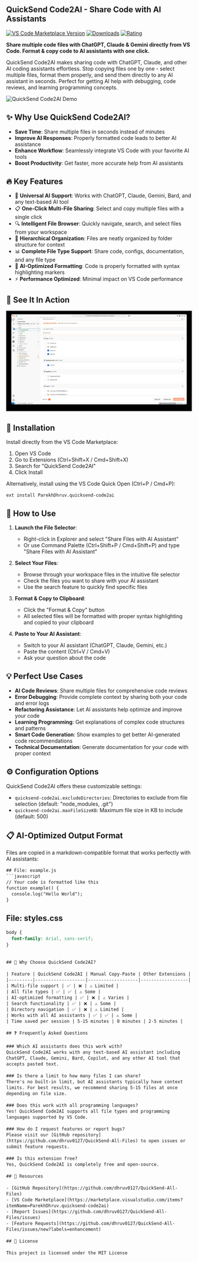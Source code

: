 ## QuickSend Code2AI - Share Code with AI Assistants

[![VS Code Marketplace Version](https://img.shields.io/visual-studio-marketplace/v/ParekhDhruv.quicksend-code2ai)](https://marketplace.visualstudio.com/items?itemName=ParekhDhruv.quicksend-code2ai) [![Downloads](https://img.shields.io/visual-studio-marketplace/d/ParekhDhruv.quicksend-code2ai)](https://marketplace.visualstudio.com/items?itemName=ParekhDhruv.quicksend-code2ai) [![Rating](https://img.shields.io/visual-studio-marketplace/r/ParekhDhruv.quicksend-code2ai)](https://marketplace.visualstudio.com/items?itemName=ParekhDhruv.quicksend-code2ai)

**Share multiple code files with ChatGPT, Claude & Gemini directly from VS Code. Format & copy code to AI assistants with one click.**

QuickSend Code2AI makes sharing code with ChatGPT, Claude, and other AI coding assistants effortless. Stop copying files one by one - select multiple files, format them properly, and send them directly to any AI assistant in seconds. Perfect for getting AI help with debugging, code reviews, and learning programming concepts.

![QuickSend Code2AI Demo](images/quicksend-demo.gif)

## ✨ Why Use QuickSend Code2AI?

- **Save Time**: Share multiple files in seconds instead of minutes
- **Improve AI Responses**: Properly formatted code leads to better AI assistance
- **Enhance Workflow**: Seamlessly integrate VS Code with your favorite AI tools
- **Boost Productivity**: Get faster, more accurate help from AI assistants

## 🔥 Key Features

- 🔄 **Universal AI Support**: Works with ChatGPT, Claude, Gemini, Bard, and any text-based AI tool
- 📋 **One-Click Multi-File Sharing**: Select and copy multiple files with a single click
- 🔍 **Intelligent File Browser**: Quickly navigate, search, and select files from your workspace
- 📂 **Hierarchical Organization**: Files are neatly organized by folder structure for context
- 📊 **Complete File Type Support**: Share code, configs, documentation, and any file type
- 🎨 **AI-Optimized Formatting**: Code is properly formatted with syntax highlighting markers
- ⚡ **Performance Optimized**: Minimal impact on VS Code performance

## 📸 See It In Action

<img src="images/quicksharecode2ai.png" alt="QuickSend Code2AI Interface">

## 🚀 Installation

Install directly from the VS Code Marketplace:

1. Open VS Code
2. Go to Extensions (Ctrl+Shift+X / Cmd+Shift+X)
3. Search for "QuickSend Code2AI"
4. Click Install

Alternatively, install using the VS Code Quick Open (Ctrl+P / Cmd+P):

```
ext install ParekhDhruv.quicksend-code2ai
```

## 🔧 How to Use

1. **Launch the File Selector**:
   - Right-click in Explorer and select "Share Files with AI Assistant"
   - Or use Command Palette (Ctrl+Shift+P / Cmd+Shift+P) and type "Share Files with AI Assistant"

2. **Select Your Files**:
   - Browse through your workspace files in the intuitive file selector
   - Check the files you want to share with your AI assistant
   - Use the search feature to quickly find specific files

3. **Format & Copy to Clipboard**:
   - Click the "Format & Copy" button
   - All selected files will be formatted with proper syntax highlighting and copied to your clipboard

4. **Paste to Your AI Assistant**:
   - Switch to your AI assistant (ChatGPT, Claude, Gemini, etc.)
   - Paste the content (Ctrl+V / Cmd+V)
   - Ask your question about the code

## 💡 Perfect Use Cases

- **AI Code Reviews**: Share multiple files for comprehensive code reviews
- **Error Debugging**: Provide complete context by sharing both your code and error logs
- **Refactoring Assistance**: Let AI assistants help optimize and improve your code
- **Learning Programming**: Get explanations of complex code structures and patterns
- **Smart Code Generation**: Show examples to get better AI-generated code recommendations
- **Technical Documentation**: Generate documentation for your code with proper context

## ⚙️ Configuration Options

QuickSend Code2AI offers these customizable settings:

* `quicksend-code2ai.excludeDirectories`: Directories to exclude from file selection (default: "node_modules, .git")
* `quicksend-code2ai.maxFileSizeKB`: Maximum file size in KB to include (default: 500)

## 📋 AI-Optimized Output Format

Files are copied in a markdown-compatible format that works perfectly with AI assistants:

```
## File: example.js
```javascript
// Your code is formatted like this
function example() {
  console.log("Hello World");
}
```

## File: styles.css
```css
body {
  font-family: Arial, sans-serif;
}
```
```

## 🔄 Why Choose QuickSend Code2AI?

| Feature | QuickSend Code2AI | Manual Copy-Paste | Other Extensions |
|---------|-------------------|-------------------|------------------|
| Multi-file support | ✅ | ❌ | ⚠️ Limited |
| All file types | ✅ | ✅ | ⚠️ Some |
| AI-optimized formatting | ✅ | ❌ | ⚠️ Varies |
| Search functionality | ✅ | ❌ | ⚠️ Some |
| Directory navigation | ✅ | ❌ | ⚠️ Limited |
| Works with all AI assistants | ✅ | ✅ | ⚠️ Some |
| Time saved per session | 5-15 minutes | 0 minutes | 2-5 minutes |

## ❓ Frequently Asked Questions

### Which AI assistants does this work with?
QuickSend Code2AI works with any text-based AI assistant including ChatGPT, Claude, Gemini, Bard, Copilot, and any other AI tool that accepts pasted text.

### Is there a limit to how many files I can share?
There's no built-in limit, but AI assistants typically have context limits. For best results, we recommend sharing 5-15 files at once depending on file size.

### Does this work with all programming languages?
Yes! QuickSend Code2AI supports all file types and programming languages supported by VS Code.

### How do I request features or report bugs?
Please visit our [GitHub repository](https://github.com/dhruv0127/QuickSend-All-Files) to open issues or submit feature requests.

### Is this extension free?
Yes, QuickSend Code2AI is completely free and open-source.

## 🔗 Resources

- [GitHub Repository](https://github.com/dhruv0127/QuickSend-All-Files)
- [VS Code Marketplace](https://marketplace.visualstudio.com/items?itemName=ParekhDhruv.quicksend-code2ai)
- [Report Issues](https://github.com/dhruv0127/QuickSend-All-Files/issues)
- [Feature Requests](https://github.com/dhruv0127/QuickSend-All-Files/issues/new?labels=enhancement)

## 📝 License

This project is licensed under the MIT License